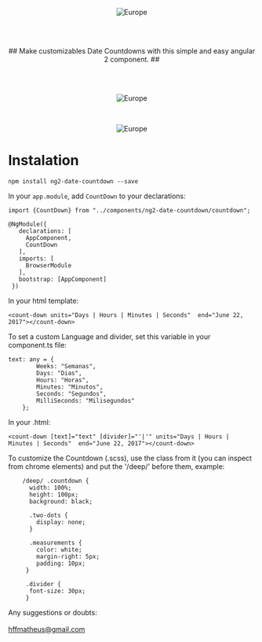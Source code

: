 <p align="center">
<img src="https://raw.githubusercontent.com/matheushf/ng2-date-countdown/master/img/finalcountdown.png" alt="Europe">
</p>

<br>
<br>
<p align="center">
## Make customizables Date Countdowns with this simple and easy angular 2 component. ##
</p>

<br>
<br>

<p align="center">
<img src="https://raw.githubusercontent.com/matheushf/ng2-date-countdown/master/img/custom1.png" alt="Europe">
</p>

<br>

<p align="center">
<img src="https://raw.githubusercontent.com/matheushf/ng2-date-countdown/master/img/custom2.png" alt="Europe">
</p>

<h1>Instalation</h1>

`npm install ng2-date-countdown --save`

In your `app.module`, add `CountDown` to your declarations:

```
import {CountDown} from "../components/ng2-date-countdown/countdown";

@NgModule({
   declarations: [
     AppComponent,
     CountDown
   ],
   imports: [
     BrowserModule
   ],
   bootstrap: [AppComponent]
 })
 ```

 In your html template:

 ```
 <count-down units="Days | Hours | Minutes | Seconds"  end="June 22, 2017"></count-down>
 ```

 To set a custom Language and divider, set this variable in your component.ts file:

 ```
 text: any = {
         Weeks: "Semanas",
         Days: "Dias",
         Hours: "Horas",
         Minutes: "Minutos",
         Seconds: "Segundos",
         MilliSeconds: "Milisegundos"
     };
 ```

In your .html:

 ```
 <count-down [text]="text" [divider]="'|'" units="Days | Hours | Minutes | Seconds"  end="June 22, 2017"></count-down>
 ```

To customize the Countdown (.scss), use the class from it (you can inspect from chrome elements) and put the '/deep/' before them, example:

```
    /deep/ .countdown {
      width: 100%;
      height: 100px;
      background: black;

      .two-dots {
        display: none;
      }

      .measurements {
        color: white;
        margin-right: 5px;
        padding: 10px;
     }
     
     .divider {
      font-size: 30px;
     }
```

Any suggestions or doubts:
<br>
<br>
hffmatheus@gmail.com
